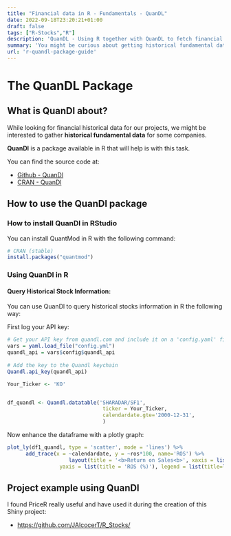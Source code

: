 ```yaml
---
title: "Financial data in R - Fundamentals - QuanDL"
date: 2022-09-18T23:20:21+01:00
draft: false
tags: ["R-Stocks","R"] 
description: 'QuanDL - Using R together with QuanDL to fetch financial data.'
summary: 'You might be curious about getting historical fundamental data on companies, for some project that you want to accomplish - QuanDL is an open source library that helps us with this task (provided the  API).'
url: 'r-quandl-package-guide'
---
```


# The QuanDL Package

## What is QuanDl about?

While looking for financial historical data for our projects, we might be interested to gather **historical fundamental data** for some companies.

**QuanDl** is a package available in R that will help is with this task.

You can find the source code at:

* [Github - QuanDl](https://github.com/quandl/quandl-r/ "GH {rel='nofollow'}")
* [CRAN - QuanDl](https://cran.r-project.org/web/packages/Quandl/index.html/ "CRAN {rel='nofollow'}")


## How to use the QuanDl package


### How to install QuanDl in RStudio


You can install QuantMod in R with the following command:

```r
# CRAN (stable)
install.packages("quantmod")
```


### Using QuanDl in R 

#### Query Historical Stock Information:

You can use QuanDl to query historical stocks information in R the following way:

First log your API key:

```r
# Get your API key from quandl.com and include it on a 'config.yaml' file
vars = yaml.load_file("config.yml")
quandl_api = vars$config$quandl_api
 
# Add the key to the Quandl keychain
Quandl.api_key(quandl_api)
```

```r
Your_Ticker <- 'KO'


df_quandl <- Quandl.datatable('SHARADAR/SF1',
                               ticker = Your_Ticker,
                               calendardate.gte='2000-12-31',
                               )

```

Now enhance the dataframe with a plotly graph:

```r
plot_ly(df1_quandl, type = 'scatter', mode = 'lines') %>%
      add_trace(x = ~calendardate, y = ~ros*100, name='ROS') %>%
                    layout(title = '<b>Return on Sales<b>', xaxis = list(title = 'Date'), 
                 yaxis = list(title = 'ROS (%)'), legend = list(title=list(text='<b> Date </b>')))
```

## Project example using QuanDl

I found PriceR really useful and have used it during the creation of this Shiny project:

* <https://github.com/JAlcocerT/R_Stocks/>
